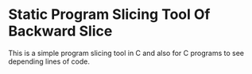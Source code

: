 # Static Program Slicing Tool Of Backward Slice 

This is a simple program slicing tool in C and also for C programs to see depending lines of code.